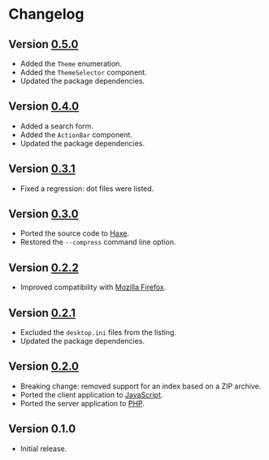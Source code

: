 # Changelog

## Version [0.5.0](https://github.com/cedx/php-index/compare/v0.4.0...v0.5.0)
- Added the `Theme` enumeration.
- Added the `ThemeSelector` component.
- Updated the package dependencies.

## Version [0.4.0](https://github.com/cedx/php-index/compare/v0.3.1...v0.4.0)
- Added a search form.
- Added the `ActionBar` component.
- Updated the package dependencies.

## Version [0.3.1](https://github.com/cedx/php-index/compare/v0.3.0...v0.3.1)
- Fixed a regression: dot files were listed.

## Version [0.3.0](https://github.com/cedx/php-index/compare/v0.2.2...v0.3.0)
- Ported the source code to [Haxe](https://haxe.org).
- Restored the `--compress` command line option.

## Version [0.2.2](https://github.com/cedx/php-index/compare/v0.2.1...v0.2.2)
- Improved compatibility with [Mozilla Firefox](https://www.mozilla.org/en-US/firefox/browsers).

## Version [0.2.1](https://github.com/cedx/php-index/compare/v0.2.0...v0.2.1)
- Excluded the `desktop.ini` files from the listing.
- Updated the package dependencies.

## Version [0.2.0](https://github.com/cedx/php-index/compare/v0.1.0...v0.2.0)
- Breaking change: removed support for an index based on a ZIP archive.
- Ported the client application to [JavaScript](https://developer.mozilla.org/docs/Web/JavaScript).
- Ported the server application to [PHP](https://www.php.net).

## Version 0.1.0
- Initial release.
